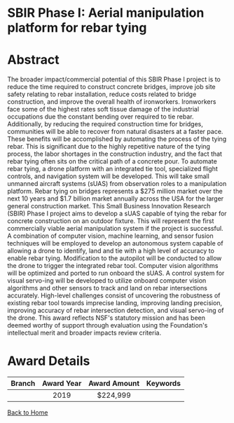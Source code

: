 
SBIR Phase I: Aerial manipulation platform for rebar tying
==========================================================

# Abstract


The broader impact/commercial potential of this SBIR Phase I project is to reduce the time required to construct concrete bridges, improve job site safety relating to rebar installation, reduce costs related to bridge construction, and improve the overall health of ironworkers. Ironworkers face some of the highest rates soft tissue damage of the industrial occupations due the constant bending over required to tie rebar. Additionally, by reducing the required construction time for bridges, communities will be able to recover from natural disasters at a faster pace. These benefits will be accomplished by automating the process of the tying rebar. This is significant due to the highly repetitive nature of the tying process, the labor shortages in the construction industry, and the fact that rebar tying often sits on the critical path of a concrete pour. To automate rebar tying, a drone platform with an integrated tie tool, specialized flight controls, and navigation system will be developed. This will take small unmanned aircraft systems (sUAS) from observation roles to a manipulation platform. Rebar tying on bridges represents a $275 million market over the next 10 years and $1.7 billion market annually across the USA for the larger general construction market. This Small Business Innovation Research (SBIR) Phase I project aims to develop a sUAS capable of tying the rebar for concrete construction on an outdoor fixture. This will represent the first commercially viable aerial manipulation system if the project is successful. A combination of computer vision, machine learning, and sensor fusion techniques will be employed to develop an autonomous system capable of allowing a drone to identify, land and tie with a high level of accuracy to enable rebar tying. Modification to the autopilot will be conducted to allow the drone to trigger the integrated rebar tool. Computer vision algorithms will be optimized and ported to run onboard the sUAS. A control system for visual servo-ing will be developed to utilize onboard computer vision algorithms and other sensors to track and land on rebar intersections accurately. High-level challenges consist of uncovering the robustness of existing rebar tool towards imprecise landing, improving landing precision, improving accuracy of rebar intersection detection, and visual servo-ing of the drone. This award reflects NSF's statutory mission and has been deemed worthy of support through evaluation using the Foundation's intellectual merit and broader impacts review criteria.  

# Award Details

|Branch|Award Year|Award Amount|Keywords|
| :---: | :---: | :---: | :---: |
||2019|$224,999||
  
  


[Back to Home](https://github.com/chrischow/dod_sbir_awards#491)